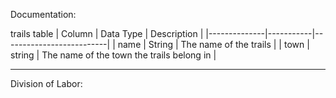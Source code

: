 Documentation:

trails table
| Column | Data Type | Description |
|--------------|-----------|--------------------------|
| name | String | The name of the trails |
| town | string | The name of the town the trails belong in |

___

Division of Labor:
